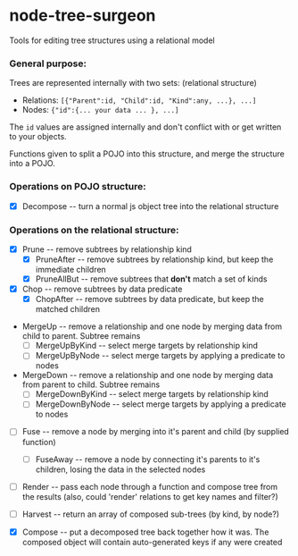 node-tree-surgeon
=================

Tools for editing tree structures using a relational model

### General purpose:

Trees are represented internally with two sets: (relational structure)

* Relations: `[{"Parent":id, "Child":id, "Kind":any, ...}, ...]`
* Nodes: `{"id":{... your data ... }, ...]`

The `id` values are assigned internally and don't conflict with or get written to your objects.

Functions given to split a POJO into this structure, and merge the structure into a POJO.

### Operations on POJO structure:

- [x] Decompose -- turn a normal js object tree into the relational structure

### Operations on the relational structure:

- [x] Prune -- remove subtrees by relationship kind
    - [x] PruneAfter -- remove subtrees by relationship kind, but keep the immediate children
    - [x] PruneAllBut -- remove subtrees that **don't** match a set of kinds
- [x] Chop -- remove subtrees by data predicate
    - [x] ChopAfter -- remove subtrees by data predicate, but keep the matched children
- MergeUp -- remove a relationship and one node by merging data from child to parent. Subtree remains
    - [ ] MergeUpByKind -- select merge targets by relationship kind
    - [ ] MergeUpByNode -- select merge targets by applying a predicate to nodes
- MergeDown -- remove a relationship and one node by merging data from parent to child. Subtree remains
    - [ ] MergeDownByKind -- select merge targets by relationship kind
    - [ ] MergeDownByNode -- select merge targets by applying a predicate to nodes
- [ ] Fuse -- remove a node by merging into it's parent and child (by supplied function)
    - [ ] FuseAway -- remove a node by connecting it's parents to it's children, losing the data in the selected nodes
- [ ] Render -- pass each node through a function and compose tree from the results (also, could 'render' relations to get key names and filter?)
- [ ] Harvest -- return an array of composed sub-trees (by kind, by node?)
- [x] Compose -- put a decomposed tree back together how it was. The composed object will contain auto-generated keys if any were created

